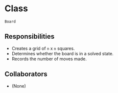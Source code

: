 # Class

`Board`

## Responsibilities

- Creates a grid of `n` x `n` squares.
- Determines whether the board is in a solved state.
- Records the number of moves made.

## Collaborators

- (None)
